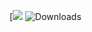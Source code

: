 [![](https://img.shields.io/badge/Discord%20%20Bot-8A2BE2)
![Downloads](https://img.shields.io/github/downloads/stamperlik/discord-python-bot/total)

